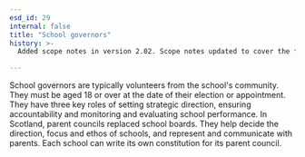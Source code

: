 ```yaml
---
esd_id: 29
internal: false
title: "School governors"
history: >-
  Added scope notes in version 2.02. Scope notes updated to cover the full responsibility of the school board in version 3.00. Term name changed from 'School governors' to 'Schools - school boards' in version 3.00. Term name changed from 'Schools - school boards' to 'Schools - school governors' and 'Schools - parent councils' for Scotland. Term name changed to 'School governors' in version 4.00

---
```


School governors are typically volunteers from the school's community. They must be aged 18 or over at the date of their election or appointment. They have three key roles of setting strategic direction, ensuring accountability and monitoring and evaluating school performance. 
In Scotland, parent councils replaced school boards. They help decide the direction, focus and ethos of schools, and represent and communicate with parents. Each school can write its own constitution for its parent council.

